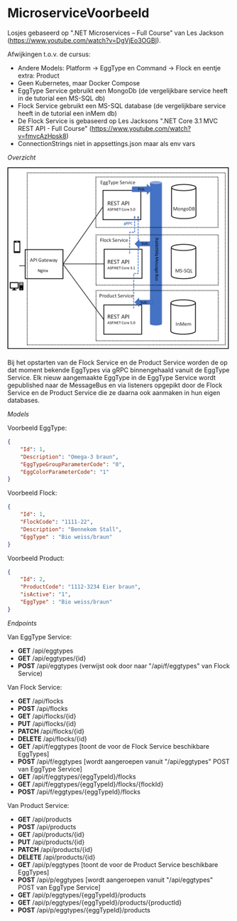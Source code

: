 # MicroserviceVoorbeeld

Losjes gebaseerd op ".NET Microservices – Full Course" van Les Jackson (https://www.youtube.com/watch?v=DgVjEo3OGBI).

Afwijkingen t.o.v. de cursus:
- Andere Models: Platform -> EggType en Command -> Flock en eentje extra: Product
- Geen Kubernetes, maar Docker Compose
- EggType Service gebruikt een MongoDb (de vergelijkbare service heeft in de tutorial een MS-SQL db)
- Flock Service gebruikt een MS-SQL database (de vergelijkbare service heeft in de tutorial een inMem db)
- De Flock Service is gebaseerd op Les Jacksons ".NET Core 3.1 MVC REST API - Full Course" (https://www.youtube.com/watch?v=fmvcAzHpsk8)
- ConnectionStrings niet in appsettings.json maar als env vars

*Overzicht*

<img src="https://github.com/Joost1982/MicroserviceVoorbeeld/blob/master/overzicht_rabbitMq.png" width="500">

Bij het opstarten van de Flock Service en de Product Service worden de op dat moment bekende EggTypes via gRPC binnengehaald vanuit de EggType Service.
Elk nieuw aangemaakte EggType in de EggType Service wordt gepublished naar de MessageBus en via listeners opgepikt door de Flock Service en de Product Service die ze daarna ook aanmaken in hun eigen databases.

*Models*

Voorbeeld EggType:
```json
{
	"Id": 1,
	"Description": "Omega-3 braun",
	"EggTypeGroupParameterCode": "0",
	"EggColorParameterCode": "1"
}
```

Voorbeeld Flock:
```json
{
    "Id": 1,
    "FlockCode": "1111-22",
    "Description": "Bennekom Stall",
    "EggType" : "Bio weiss/braun"
}
```

Voorbeeld Product:
```json
{
    "Id": 2,
    "ProductCode": "1112-3234 Eier braun",
    "isActive": "1",
    "EggType" : "Bio weiss/braun"
}
```

*Endpoints*

Van EggType Service:
- **GET**		/api/eggtypes	
- **GET** 		/api/eggtypes/{id}		
- **POST**		/api/eggtypes		(verwijst ook door naar "/api/f/eggtypes" van Flock Service)

Van Flock Service:
- **GET**		/api/flocks
- **POST**		/api/flocks
- **GET**		/api/flocks/{id}
- **PUT**		/api/flocks/{id}
- **PATCH**		/api/flocks/{id}
- **DELETE**	/api/flocks/{id}
- **GET** 		/api/f/eggtypes	 [toont de voor de Flock Service beschikbare EggTypes] 
- **POST** 		/api/f/eggtypes	 [wordt aangeroepen vanuit "/api/eggtypes" POST van EggType Service]
- **GET** 		/api/f/eggtypes/{eggTypeId}/flocks	
- **GET** 		/api/f/eggtypes/{eggTypeId}/flocks/{flockId}
- **POST** 		/api/f/eggtypes/{eggTypeId}/flocks

Van Product Service:
- **GET**		/api/products
- **POST**		/api/products
- **GET**		/api/products/{id}
- **PUT**		/api/products/{id}
- **PATCH**		/api/products/{id}
- **DELETE**	/api/products/{id}
- **GET** 		/api/p/eggtypes	 [toont de voor de Product Service beschikbare EggTypes] 
- **POST** 		/api/p/eggtypes	 [wordt aangeroepen vanuit "/api/eggtypes" POST van EggType Service]
- **GET** 		/api/p/eggtypes/{eggTypeId}/products	
- **GET** 		/api/p/eggtypes/{eggTypeId}/products/{productId}
- **POST** 		/api/p/eggtypes/{eggTypeId}/products

